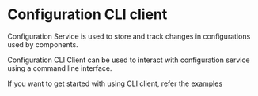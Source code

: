 Configuration CLI client
=========================

Configuration Service is used to store and track changes in configurations used by components.

Configuration CLI Client can be used to interact with configuration service using a command line interface.

If you want to get started with using CLI client, refer the [examples](https://tmtsoftware.github.io/csw-prod/apps/cswconfigclientcli.html)